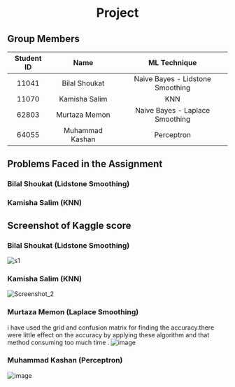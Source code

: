 <h1 align="center">Project</h1>

## Group Members
| Student ID | Name | ML Technique |
| :---: | :---:  | :---:  |
| 11041 | Bilal Shoukat | Naive Bayes - Lidstone Smoothing
| 11070 | Kamisha Salim | KNN |
| 62803 | Murtaza Memon | Naive Bayes - Laplace Smoothing |
| 64055 | Muhammad Kashan | Perceptron

## Problems Faced in the Assignment
### Bilal Shoukat (Lidstone Smoothing)


### Kamisha Salim (KNN)


## Screenshot of Kaggle score
### Bilal Shoukat (Lidstone Smoothing)
![s1](https://user-images.githubusercontent.com/63594764/169640098-bfab11e4-e2e4-4d7e-8d9b-6d937d64386c.png)


### Kamisha Salim (KNN)
![Screenshot_2](https://user-images.githubusercontent.com/99355356/169633852-d0efd208-8fc1-4653-aaf1-883bf40e1828.png)


### Murtaza Memon (Laplace Smoothing)
i have used the grid and confusion matrix for finding the accuracy.there were little effect on the accuracy by applying these algorithm and that method  consuming too much time .
![image](https://user-images.githubusercontent.com/41837489/169533231-471c25cf-5e0b-45cb-afb4-78124786b9ab.png)


### Muhammad Kashan (Perceptron)
![image](https://user-images.githubusercontent.com/59486929/170524365-9bf4aee2-dd1e-4666-8e47-dda2ca763aa5.png)
